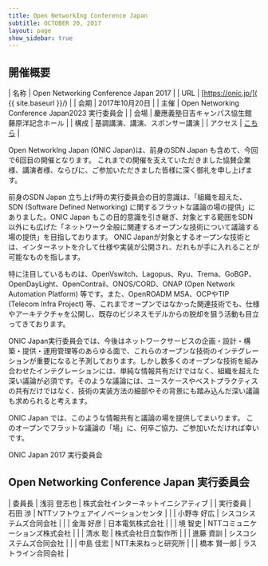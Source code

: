 ```yaml
---
title: Open NetworkIng Conference Japan
subtitle: OCTOBER 20, 2017
layout: page
show_sidebar: true
---
```

## 開催概要

| 名称     | Open Networking Conference Japan 2017 |
| URL      | [https://onic.jp/]( {{ site.baseurl }}/) |
| 会期     | 2017年10月20日 |
| 主催     | Open Networking Conference Japan2023 実行委員会 |
| 会場     | 慶應義塾日吉キャンパス協生館 藤原洋記念ホール |
| 構成     | 基調講演、講演、スポンサー講演 |
| アクセス | [こちら]({{site.baseurl}}/access/) | 

Open NetworkIng Japan (ONIC Japan)は、前身のSDN Japan も含めて、今回で6回目の開催となります。
これまでの開催を支えていただきました協賛企業様、講演者様、ならびに、ご参加いただきました皆様に深く御礼を申し上げます。<br />

前身のSDN Japan 立ち上げ時の実行委員会の目的意識は、「組織を超えた、SDN (Software Defined Networking) に関するフラットな議論の場の提供」にありました。ONIC Japan もこの目的意識を引き継ぎ、対象とする範囲をSDN以外にも広げた「ネットワーク全般に関連するオープンな技術について議論する場の提供」を目指しております。 ONIC Japanが対象とするオープンな技術とは、インターネットを介して仕様や実装が公開され、だれもが手に入れることが可能なものを指します。<br />

特に注目しているものは、OpenVswitch、Lagopus、Ryu、Trema、GoBGP、OpenDayLight、OpenContrail、ONOS/CORD、ONAP (Open Network Automation Platform) 等です。また、OpenROADM MSA、OCPやTIP (Telecom Infra Project) 等、これまでオープンではなかった関連技術でも、仕様やアーキテクチャを公開し、既存のビジネスモデルからの脱却を狙う活動も目立ってきております。<br />

ONIC Japan実行委員会では、今後はネットワークサービスの企画・設計・構築・提供・運用管理等のあらゆる面で、これらのオープンな技術のインテグレーションが重要になると予測しております。しかし数多くのオープンな技術を組み合わせたインテグレーションには、単純な情報共有だけではなく、組織を超えた深い議論が必須です。そのような議論には、ユースケースやベストプラクティスの共有だけではなく、技術の実装方法の細部やその背景にも踏み込んだ深い議論も求められると考えます。<br />

ONIC Japan では、このような情報共有と議論の場を提供してまいります。
このオープンでフラットな議論の「場」に、何卒ご協力、ご参加いただければ幸いです。

ONIC Japan 2017 実行委員会

## Open Networking Conference Japan 実行委員会

| 委員長 | 浅羽 登志也 | 株式会社インターネットイニシアティブ |
| 実行委員 | 石田 渉 | NTTソフトウェアイノベーションセンタ |
|        | 小野寺 好広 | シスコシステムズ合同会社 |
|        | 金海 好彦 | 日本電気株式会社 |
|        | 境 智史 | NTTコミュニケーションズ株式会社 |
|        | 清水 聡 | 株式会社日立製作所 |
|        | 進藤 資訓 | シスコシステムズ合同会社 |
|        | 中島 佳宏 | NTT未来ねっと研究所 |
|        | 橋本 賢一郎 | ラストライン合同会社 |
